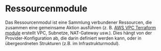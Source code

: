 # Ressourcenmodule

Das Ressourcenmodul ist eine Sammlung verbundener Ressourcen, die zusammen eine gemeinsame Aktion ausführen \(z. B. [AWS VPC Terraform module](https://github.com/terraform-aws-modules/terraform-aws-vpc/) erstellt VPC, Subnetze, NAT-Gateway usw.\). Dies hängt von der Provider-Konfiguration ab, die darin definiert werden kann, oder in übergeordneten Strukturen \(z.B. im Infrastrukturmodul\).
